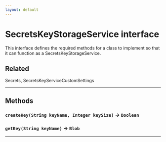 ```yaml
---
layout: default
---
```

# SecretsKeyStorageService interface

This interface defines the required methods for a class to implement so that it can function as a SecretsKeyStorageService.

## Related

Secrets, SecretsKeyServiceCustomSettings

---
## Methods
### `createKey(String keyName, Integer keySize)` → `Boolean`
### `getKey(String keyName)` → `Blob`
---
